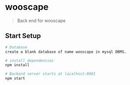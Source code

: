 # wooscape

> Back end for wooscape

## Start Setup

``` bash
# Database
create a blank database of name wooscape in mysql DBMS.

# install dependencies
npm install

# Backend server starts at localhost:8081
npm start
